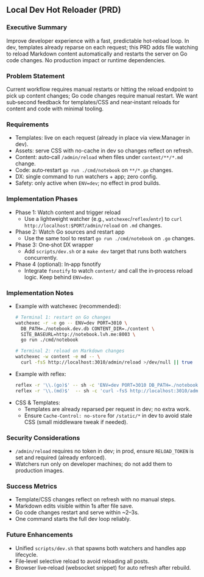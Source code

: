 ## Local Dev Hot Reloader (PRD)

### Executive Summary
Improve developer experience with a fast, predictable hot‑reload loop. In dev, templates already reparse on each request; this PRD adds file watching to reload Markdown content automatically and restarts the server on Go code changes. No production impact or runtime dependencies.

### Problem Statement
Current workflow requires manual restarts or hitting the reload endpoint to pick up content changes; Go code changes require manual restart. We want sub‑second feedback for templates/CSS and near‑instant reloads for content and code with minimal tooling.

### Requirements
- Templates: live on each request (already in place via view.Manager in dev).
- Assets: serve CSS with no-cache in dev so changes reflect on refresh.
- Content: auto‑call `/admin/reload` when files under `content/**/*.md` change.
- Code: auto‑restart `go run ./cmd/notebook` on `**/*.go` changes.
- DX: single command to run watchers + app; zero config.
- Safety: only active when `ENV=dev`; no effect in prod builds.

### Implementation Phases
- Phase 1: Watch content and trigger reload
  - Use a lightweight watcher (e.g., `watchexec`/`reflex`/`entr`) to `curl http://localhost:$PORT/admin/reload` on `.md` changes.
- Phase 2: Watch Go sources and restart app
  - Use the same tool to restart `go run ./cmd/notebook` on `.go` changes.
- Phase 3: One‑shot DX wrapper
  - Add `scripts/dev.sh` or a `make dev` target that runs both watchers concurrently.
- Phase 4 (optional): In‑app fsnotify
  - Integrate `fsnotify` to watch `content/` and call the in‑process reload logic. Keep behind `ENV=dev`.

### Implementation Notes
- Example with watchexec (recommended):
  ```bash
  # Terminal 1: restart on Go changes
  watchexec -r -e go -- ENV=dev PORT=3010 \
    DB_PATH=./notebook.dev.db CONTENT_DIR=./content \
    SITE_BASEURL=http://notebook.lvh.me:8003 \
    go run ./cmd/notebook

  # Terminal 2: reload on Markdown changes
  watchexec -w content -e md -- \
    curl -fsS http://localhost:3010/admin/reload >/dev/null || true
  ```
- Example with reflex:
  ```bash
  reflex -r '\\.(go)$' -- sh -c 'ENV=dev PORT=3010 DB_PATH=./notebook.dev.db CONTENT_DIR=./content SITE_BASEURL=http://notebook.lvh.me:8003 go run ./cmd/notebook'
  reflex -r '\\.(md)$'  -- sh -c 'curl -fsS http://localhost:3010/admin/reload >/dev/null || true'
  ```
- CSS & Templates:
  - Templates are already reparsed per request in dev; no extra work.
  - Ensure `Cache-Control: no-store` for `/static/*` in dev to avoid stale CSS (small middleware tweak if needed).

### Security Considerations
- `/admin/reload` requires no token in dev; in prod, ensure `RELOAD_TOKEN` is set and required (already enforced).
- Watchers run only on developer machines; do not add them to production images.

### Success Metrics
- Template/CSS changes reflect on refresh with no manual steps.
- Markdown edits visible within 1s after file save.
- Go code changes restart and serve within ~2–3s.
- One command starts the full dev loop reliably.

### Future Enhancements
- Unified `scripts/dev.sh` that spawns both watchers and handles app lifecycle.
- File‑level selective reload to avoid reloading all posts.
- Browser live‑reload (websocket snippet) for auto refresh after rebuild.
